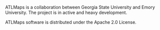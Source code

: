 ATLMaps is a collaboration between Georgia State University and Emory University. The project is in active and heavy development.

ATLMaps software is distributed under the Apache 2.0 License.